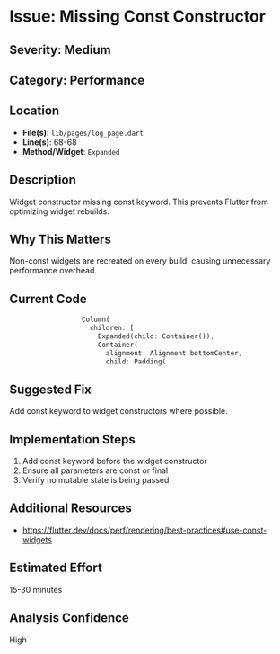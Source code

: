 # Issue: Missing Const Constructor

## Severity: Medium

## Category: Performance

## Location
- **File(s)**: `lib/pages/log_page.dart`
- **Line(s)**: 68-68
- **Method/Widget**: `Expanded`

## Description
Widget constructor missing const keyword. This prevents Flutter from optimizing widget rebuilds.

## Why This Matters
Non-const widgets are recreated on every build, causing unnecessary performance overhead.

## Current Code
```dart
                  Column(
                    children: [
                      Expanded(child: Container()),
                      Container(
                        alignment: Alignment.bottomCenter,
                        child: Padding(
```

## Suggested Fix
Add const keyword to widget constructors where possible.

## Implementation Steps
1. Add const keyword before the widget constructor
2. Ensure all parameters are const or final
3. Verify no mutable state is being passed

## Additional Resources
- https://flutter.dev/docs/perf/rendering/best-practices#use-const-widgets

## Estimated Effort
15-30 minutes

## Analysis Confidence
High
